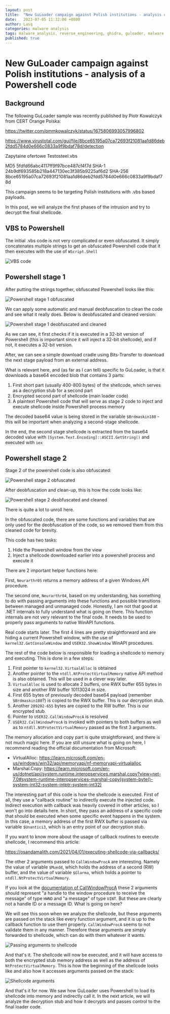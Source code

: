 ```yaml
---
layout: post
title:  "New GuLoader campaign against Polish institutions - analysis of a Powershell code"
date:   2023-07-05 11:32:00 +0800
author: Lasq
categories: malware analysis
tags: malware_analysis, reverse_engineering, ghidra, guloader, malware
published: true
---
```


# New GuLoader campaign against Polish institutions - analysis of a Powershell code

## Background

The following GuLoader sample was recently published by Piotr Kowalczyk from CERT Orange Polska:

<https://twitter.com/pmmkowalczyk/status/1675806993057996802>


<https://www.virustotal.com/gui/file/8bce65195a07ca72693f21081aa1d86deb2fdd5784d0e666c0833a9f9bdaf78d/detection>

Zapytaine ofertowe Testosteel.vbs

MD5     5fdfd66abc4117ff9f97bce487cf4f7d
SHA-1   24b9df693585b218a447130ec3f385b9225af6d2
SHA-256 8bce65195a07ca72693f21081aa1d86deb2fdd5784d0e666c0833a9f9bdaf78d

This campaign seems to be targeting Polish institutions with .vbs based payloads.

In this post, we will analyze the first phases of the intrusion and try to decrypt the final shellcode.

## VBS to Powershell

The initial .vbs code is not very complicated or even obfuscated. It simply concatenates multiple strings to get an obfuscated Powershell code that it then executes with the use of `WScript.Shell`

![VBS code](/assets/img/2023-07-05-guloader-polish-first-stages/01_vbs.png)

## Powershell stage 1

After putting the strings together, obfuscated Powershell looks like this:

![Powershell stage 1 obfuscated](/assets/img/2023-07-05-guloader-polish-first-stages/02_powershell_stage1_obfuscated.png)

We can apply some automatic and manual deobfuscation to clean the code and see what it really does. Below is deobfuscated and cleaned version:

![Powershell stage 1 deobfuscated and cleaned](/assets/img/2023-07-05-guloader-polish-first-stages/03_powershell_stage1_deobfuscated.png)

As we can see, it first checks if it is executed in a 32-bit version of Powershell (this is important since it will inject a 32-bit shellcode), and if not, it executes a 32-bit version.

After, we can see a simple download cradle using Bits-Transfer to download the next stage payload from an external address.

What is relevant here, and (as far as I can tell) specific to GuLoader, is that it downloads a base64 encoded blob that contains 3 parts:

1. First short part (usually 400-800 bytes) of the shellcode, which serves as a decryption stub for a second part
2. Encrypted second part of shellcode (main loader code)
3. A plaintext Powershell code that will serve as stage 2 code to inject and execute shellcode inside Powershell process memory


The decoded base64 value is being stored in the variable `$Brdmaskin180` - this will be important when analyzing a second-stage shellcode.

In the end, the second stage shellcode is extracted from the base64 decoded value with `[System.Text.Encoding]::ASCII.GetString()` and executed with `iex`

## Powershell stage 2

Stage 2 of the powershell code is also obfuscated:

![Powershell stage 2 obfuscated](/assets/img/2023-07-05-guloader-polish-first-stages/04_powershell_stage2_obfuscated.png)

After deobfuscation and clean-up, this is how the code looks like:

![Powershell stage 2 deobfuscated and cleaned](/assets/img/2023-07-05-guloader-polish-first-stages/05_powershell_stage2_deobfuscated.png)


There is quite a lot to unroll here. 

In the obfuscated code, there are some functions and variables that are only used for the deobfuscation of the code, so we removed them from this cleaned code for brevity.

This code has two tasks:

1. Hide the Powershell window from the view
2. Inject a shellcode downloaded earlier into a powershell process and execute it

There are 2 important helper functions here:

First, `Neurarthr05` returns a memory address of a given Windows API procedure.

The second one, `Neurarthr04`, based on my understanding, has something to do with passing arguments into these functions and possible transitions between managed and unmanaged code. Honestly, I am not that good at .NET internals to fully understand what is going on there. This function internals are not very relevant to the final code. It needs to be used to properly pass arguments to native WinAPI functions.

Real code starts later. The first 4 lines are pretty straightforward and are hiding a current Powershell window, with the use of `kernel32.GetConsoleWindow` and `USER32.ShowWindow` WinAPI procedures.

The rest of the code below is responsible for loading a shellcode to memory and executing. This is done in a few steps:

1. First pointer to `kernel32.VirtualAlloc` is obtained
2. Another pointer to the `ntdll.NtProtectVirtualMemory` native API method is also obtained. This will be used in a clever way later. 
3. `VirtualAlloc` is used to allocate 2 buffers, one RWX buffer 655 bytes in size and another RW buffer 10113024 in size.
4. First 655 bytes of previously decoded base64 payload (remember `$Brdmaskin180`?) is copied to the RWX buffer. This is our decryption stub.
5. Another `209202-655` bytes are copied to the RW buffer. This is our encrypted stub.
6. Pointer to `USER32.CallWindowProcA` is resolved
7. `USER32.CallWindowProcA` is invoked with pointers to both buffers as well as to `ntdll.NtProtectVirtualMemory` passed as the first 3 arguments.

The memory allocation and copy part is quite straightforward, and there is not much magic here. If you are still unsure what is going on here, I recommend reading the official documentation from Microsoft: 

* VirtualAlloc: <https://learn.microsoft.com/en-us/windows/win32/api/memoryapi/nf-memoryapi-virtualalloc>
* Marshal.Copy: <https://learn.microsoft.com/en-us/dotnet/api/system.runtime.interopservices.marshal.copy?view=net-7.0#system-runtime-interopservices-marshal-copy(system-byte()-system-int32-system-intptr-system-int32)>

The interesting part of this code is how the shellcode is executed. First of all, they use a "callback routine" to indirectly execute the injected code. Indirect execution with callback was heavily covered in other articles, so I won't go into details here. In short, they pass an address of a specific code that should be executed when some specific event happens in the system. In this case, a memory address of the first RWX buffer is passed via variable `$Unantici3`, which is an entry point of our decryption stub. 

If you want to know more about the usage of callback routines to execute shellcode, I recommend this article:

<https://osandamalith.com/2021/04/01/executing-shellcode-via-callbacks/>

The other 2 arguments passed to `CallWindowProcA` are interesting. Namely the value of variable `$Muedd`, which holds the address of a second (RW) buffer, and the value of variable `$Glarma`, which holds a pointer to `ntdll.NtProtectVirtualMemory`.

If you look at the [documentation of CallWindowProcA](https://learn.microsoft.com/en-us/windows/win32/api/winuser/nf-winuser-callwindowproca) these 2 arguments should represent "a handle to the window procedure to receive the message" of type `HWND` and "a message" of type `UINT`. But these are clearly not a handle ID or a message ID. What is going on here?

We will see this soon when we analyze the shellcode, but these arguments are passed on the stack like every function argument, and it is up to the callback function to use them properly. `CallWindowProcA` seems to not validate them in any manner. Therefore these arguments are simply forwarded to shellcode, which can do with them whatever it wants.

![Passing arguments to shellcode](/assets/img/2023-07-05-guloader-polish-first-stages/06_powershell_stage2_arguments.png)

And that's it. The shellcode will now be executed, and it will have access to both the encrypted stub memory address as well as the address of `NtProtectVirtualMemory`. This is how the beginning of the shellcode looks like and also how it accesses arguments passed on the stack:

![Shellcode arguments](/assets/img/2023-07-05-guloader-polish-first-stages/07_shellcode_stage1_arguments.png)

And that's it for now. We saw how GuLoader uses Powershell to load its shellcode into memory and indirectly call it. In the next article, we will analyze the decryption stub and how it decrypts and passes control to the final loader code.